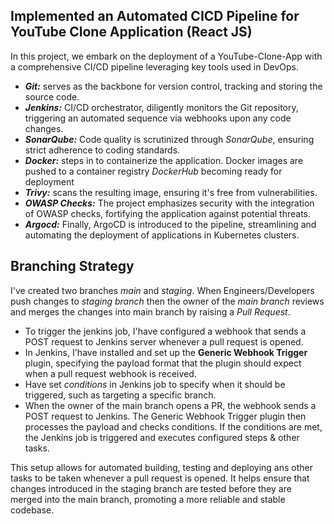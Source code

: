 ## Implemented an Automated CICD Pipeline for YouTube Clone Application (React JS)

In this project, we embark on the deployment of a YouTube-Clone-App with a comprehensive CI/CD pipeline leveraging key tools used in DevOps. 

- ***Git:*** serves as the backbone for version control, tracking and storing the source code. 
- ***Jenkins:*** CI/CD orchestrator, diligently monitors the Git repository, triggering an automated sequence via webhooks upon any code changes.
- ***SonarQube:*** Code quality is scrutinized through *SonarQube*, ensuring strict adherence to coding standards. 
- ***Docker:*** steps in to containerize the application. Docker images are pushed to a container registry *DockerHub* becoming ready for deployment
- ***Trivy:*** scans the resulting image, ensuring it's free from vulnerabilities.
- ***OWASP Checks:*** The project emphasizes security with the integration of OWASP checks, fortifying the application against potential threats.
- ***Argocd:*** Finally, ArgoCD is introduced to the pipeline, streamlining and automating the deployment of applications in Kubernetes clusters.

## Branching Strategy
I've created two branches *main* and *staging*. When Engineers/Developers push changes to *staging branch* then the owner of the *main branch* reviews and merges the changes into main branch by raising a *Pull Request*.

- To trigger the jenkins job, I'have configured a webhook that sends a POST request to Jenkins server whenever a pull request is opened.
- In Jenkins, I'have installed and set up the **Generic Webhook Trigger** plugin, specifying the payload format that the plugin should expect when a pull request webhook is received.
- Have set *conditions* in Jenkins job to specify when it should be triggered, such as targeting a specific branch.
- When the owner of the main branch  opens a PR, the webhook sends a POST request to Jenkins. The Generic Webhook Trigger plugin then processes the payload and checks conditions. If the conditions are met, the Jenkins job is triggered and executes configured steps & other tasks.

This setup allows for automated building, testing and deploying ans other tasks to be taken whenever a pull request is opened. It helps ensure that changes introduced in the staging branch are tested before they are merged into the main branch, promoting a more reliable and stable codebase.

